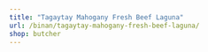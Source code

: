 ```yaml
---
title: "Tagaytay Mahogany Fresh Beef Laguna"
url: /binan/tagaytay-mahogany-fresh-beef-laguna/
shop: butcher
---
```

